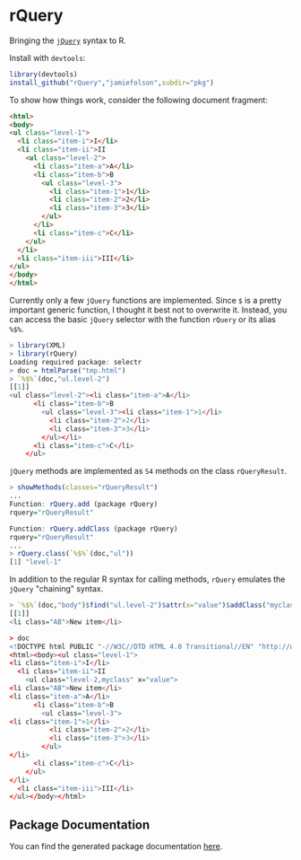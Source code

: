 rQuery
======

Bringing the [`jQuery`](http://api.jquery.com/) syntax to R.

Install with `devtools`:

```r
library(devtools)
install_github("rQuery","jamiefolson",subdir="pkg")
```

To show how things work, consider the following document fragment:
```html
<html>
<body>
<ul class="level-1">
  <li class="item-i">I</li>
  <li class="item-ii">II
    <ul class="level-2">
      <li class="item-a">A</li>
      <li class="item-b">B
        <ul class="level-3">
          <li class="item-1">1</li>
          <li class="item-2">2</li>
          <li class="item-3">3</li>
        </ul>
      </li>
      <li class="item-c">C</li>
    </ul>
  </li>
  <li class="item-iii">III</li>
</ul>
</body>
</html>
```

Currently only a few `jQuery` functions are implemented.  Since `$` is a pretty
important generic function, I thought it best not to overwrite it.  Instead,
you can access the basic `jQuery` selector with the function `rQuery` or its
alias `%$%`.

```r
> library(XML)
> library(rQuery)
Loading required package: selectr
> doc = htmlParse("tmp.html")
> `%$%`(doc,"ul.level-2")
[[1]]
<ul class="level-2"><li class="item-a">A</li>
      <li class="item-b">B
        <ul class="level-3"><li class="item-1">1</li>
          <li class="item-2">2</li>
          <li class="item-3">3</li>
        </ul></li>
      <li class="item-c">C</li>
    </ul> 
```

`jQuery` methods are implemented as `S4` methods on the class `rQueryResult`.

```r
> showMethods(classes="rQueryResult")
...
Function: rQuery.add (package rQuery)
rquery="rQueryResult"

Function: rQuery.addClass (package rQuery)
rquery="rQueryResult"
...
> rQuery.class(`%$%`(doc,"ul"))
[1] "level-1"
```

In addition to the regular R syntax for calling methods, `rQuery` emulates the `jQuery` "chaining" syntax.

```r
> `%$%`(doc,"body")$find("ul.level-2")$attr(x="value")$addClass("myclass")$prepend("<li>New item</li>")$addClass("AB")
[[1]]
<li class="AB">New item</li> 

> doc
<!DOCTYPE html PUBLIC "-//W3C//DTD HTML 4.0 Transitional//EN" "http://www.w3.org/TR/REC-html40/loose.dtd">
<html><body><ul class="level-1">
<li class="item-i">I</li>
  <li class="item-ii">II
    <ul class="level-2,myclass" x="value">
<li class="AB">New item</li>
<li class="item-a">A</li>
      <li class="item-b">B
        <ul class="level-3">
<li class="item-1">1</li>
          <li class="item-2">2</li>
          <li class="item-3">3</li>
        </ul>
</li>
      <li class="item-c">C</li>
    </ul>
</li>
  <li class="item-iii">III</li>
</ul></body></html>
```

## Package Documentation
You can find the generated package documentation [here](http://jamiefolson.github.com/rQuery/man/00Index.html).
